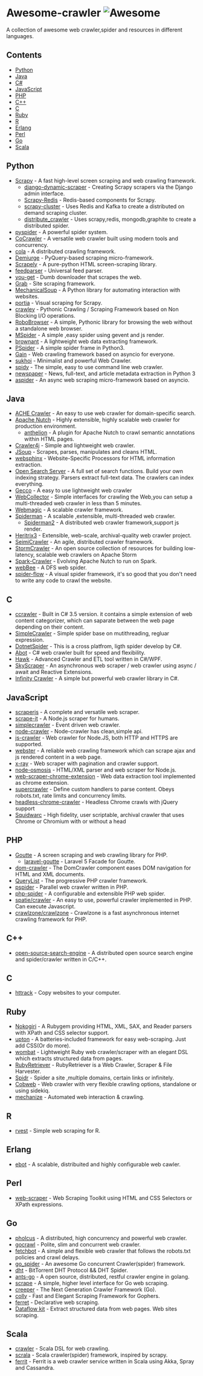 # Awesome-crawler ![Awesome](https://cdn.rawgit.com/sindresorhus/awesome/d7305f38d29fed78fa85652e3a63e154dd8e8829/media/badge.svg)

A collection of awesome web crawler,spider and resources in different
languages.

## Contents

- [Python](#python)
- [Java](#java)
- [C\#](#c)
- [JavaScript](#javascript)
- [PHP](#php)
- [C++](#c-1)
- [C](#c-2)
- [Ruby](#ruby)
- [R](#r)
- [Erlang](#erlang)
- [Perl](#perl)
- [Go](#go)
- [Scala](#scala)

## Python

- [Scrapy](https://github.com/scrapy/scrapy) - A fast high-level
  screen scraping and web crawling framework.
  - [django-dynamic-scraper](https://github.com/holgerd77/django-dynamic-scraper) -
    Creating Scrapy scrapers via the Django admin interface.
  - [Scrapy-Redis](https://github.com/rolando/scrapy-redis) -
    Redis-based components for Scrapy.
  - [scrapy-cluster](https://github.com/istresearch/scrapy-cluster) -
    Uses Redis and Kafka to create a distributed on demand scraping
    cluster.
  - [distribute_crawler](https://github.com/gnemoug/distribute_crawler) -
    Uses scrapy,redis, mongodb,graphite to create a distributed
    spider.
- [pyspider](https://github.com/binux/pyspider) - A powerful spider
  system.
- [CoCrawler](https://github.com/cocrawler/cocrawler) - A versatile
  web crawler built using modern tools and concurrency.
- [cola](https://github.com/chineking/cola) - A distributed crawling
  framework.
- [Demiurge](https://github.com/matiasb/demiurge) - PyQuery-based
  scraping micro-framework.
- [Scrapely](https://github.com/scrapy/scrapely) - A pure-python HTML
  screen-scraping library.
- [feedparser](http://pythonhosted.org/feedparser/) - Universal feed
  parser.
- [you-get](https://github.com/soimort/you-get) - Dumb downloader that
  scrapes the web.
- [Grab](http://grablib.org/) - Site scraping framework.
- [MechanicalSoup](https://github.com/hickford/MechanicalSoup) - A
  Python library for automating interaction with websites.
- [portia](https://github.com/scrapinghub/portia) - Visual scraping
  for Scrapy.
- [crawley](https://github.com/jmg/crawley) - Pythonic Crawling /
  Scraping Framework based on Non Blocking I/O operations.
- [RoboBrowser](https://github.com/jmcarp/robobrowser) - A simple,
  Pythonic library for browsing the web without a standalone web
  browser.
- [MSpider](https://github.com/manning23/MSpider) - A simple ,easy
  spider using gevent and js render.
- [brownant](https://github.com/douban/brownant) - A lightweight web
  data extracting framework.
- [PSpider](https://github.com/xianhu/PSpider) - A simple spider frame
  in Python3.
- [Gain](https://github.com/gaojiuli/gain) - Web crawling framework
  based on asyncio for everyone.
- [sukhoi](https://github.com/iogf/sukhoi) - Minimalist and powerful
  Web Crawler.
- [spidy](https://github.com/rivermont/spidy) - The simple, easy to
  use command line web crawler.
- [newspaper](https://github.com/codelucas/newspaper) - News,
  full-text, and article metadata extraction in Python 3
- [aspider](https://github.com/howie6879/aspider) - An async web
  scraping micro-framework based on asyncio.

## Java

- [ACHE Crawler](https://github.com/ViDA-NYU/ache) - An easy to use
  web crawler for domain-specific search.
- [Apache Nutch](http://nutch.apache.org/) - Highly extensible, highly
  scalable web crawler for production environment.
  - [anthelion](https://github.com/yahoo/anthelion) - A plugin for
    Apache Nutch to crawl semantic annotations within HTML pages.
- [Crawler4j](https://github.com/yasserg/crawler4j) - Simple and
  lightweight web crawler.
- [JSoup](http://jsoup.org/) - Scrapes, parses, manipulates and cleans
  HTML.
- [websphinx](http://www.cs.cmu.edu/~rcm/websphinx/) -
  Website-Specific Processors for HTML information extraction.
- [Open Search Server](http://www.opensearchserver.com/) - A full set
  of search functions. Build your own indexing strategy. Parsers
  extract full-text data. The crawlers can index everything.
- [Gecco](https://github.com/xtuhcy/gecco) - A easy to use lightweight
  web crawler
- [WebCollector](https://github.com/CrawlScript/WebCollector) - Simple
  interfaces for crawling the Web,you can setup a multi-threaded web
  crawler in less than 5 minutes.
- [Webmagic](https://github.com/code4craft/webmagic) - A scalable
  crawler framework.
- [Spiderman](https://git.oschina.net/l-weiwei/spiderman) - A scalable
  ,extensible, multi-threaded web crawler.
  - [Spiderman2](http://git.oschina.net/l-weiwei/Spiderman2) - A
    distributed web crawler framework,support js render.
- [Heritrix3](https://github.com/internetarchive/heritrix3) -
  Extensible, web-scale, archival-quality web crawler project.
- [SeimiCrawler](https://github.com/zhegexiaohuozi/SeimiCrawler) - An
  agile, distributed crawler framework.
- [StormCrawler](http://github.com/DigitalPebble/storm-crawler/) - An
  open source collection of resources for building low-latency,
  scalable web crawlers on Apache Storm
- [Spark-Crawler](https://github.com/USCDataScience/sparkler) -
  Evolving Apache Nutch to run on Spark.
- [webBee](https://github.com/pkwenda/webBee) - A DFS web spider.
- [spider-flow](https://github.com/ssssssss-team/spider-flow) - A
  visual spider framework, it's so good that you don't need to write
  any code to crawl the website.

## C

- [ccrawler](http://www.findbestopensource.com/product/ccrawler) -
  Built in C\# 3.5 version. it contains a simple extension of web
  content categorizer, which can saparate between the web page
  depending on their content.
- [SimpleCrawler](https://github.com/lei-zhu/SimpleCrawler) - Simple
  spider base on mutithreading, regluar expression.
- [DotnetSpider](https://github.com/zlzforever/DotnetSpider) - This is
  a cross platfrom, ligth spider develop by C\#.
- [Abot](https://github.com/sjdirect/abot) - C\# web crawler built for
  speed and flexibility.
- [Hawk](https://github.com/ferventdesert/Hawk) - Advanced Crawler and
  ETL tool written in C\#/WPF.
- [SkyScraper](https://github.com/JonCanning/SkyScraper) - An
  asynchronous web scraper / web crawler using async / await and
  Reactive Extensions.
- [Infinity
  Crawler](https://github.com/TurnerSoftware/InfinityCrawler) - A
  simple but powerful web crawler library in C\#.

## JavaScript

- [scraperjs](https://github.com/ruipgil/scraperjs) - A complete and
  versatile web scraper.
- [scrape-it](https://github.com/IonicaBizau/scrape-it) - A Node.js
  scraper for humans.
- [simplecrawler](https://github.com/cgiffard/node-simplecrawler) -
  Event driven web crawler.
- [node-crawler](https://github.com/bda-research/node-crawler) -
  Node-crawler has clean,simple api.
- [js-crawler](https://github.com/antivanov/js-crawler) - Web crawler
  for Node.JS, both HTTP and HTTPS are supported.
- [webster](https://github.com/zhuyingda/webster) - A reliable web
  crawling framework which can scrape ajax and js rendered content in
  a web page.
- [x-ray](https://github.com/lapwinglabs/x-ray) - Web scraper with
  pagination and crawler support.
- [node-osmosis](https://github.com/rchipka/node-osmosis) - HTML/XML
  parser and web scraper for Node.js.
- [web-scraper-chrome-extension](https://github.com/martinsbalodis/web-scraper-chrome-extension) -
  Web data extraction tool implemented as chrome extension.
- [supercrawler](https://github.com/brendonboshell/supercrawler) -
  Define custom handlers to parse content. Obeys robots.txt, rate
  limits and concurrency limits.
- [headless-chrome-crawler](https://github.com/yujiosaka/headless-chrome-crawler) -
  Headless Chrome crawls with jQuery support
- [Squidwarc](https://github.com/n0tan3rd/squidwarc) - High fidelity,
  user scriptable, archival crawler that uses Chrome or Chromium with
  or without a head

## PHP

- [Goutte](https://github.com/FriendsOfPHP/Goutte) - A screen scraping
  and web crawling library for PHP.
  - [laravel-goutte](https://github.com/dweidner/laravel-goutte) -
    Laravel 5 Facade for Goutte.
- [dom-crawler](https://github.com/symfony/dom-crawler) - The
  DomCrawler component eases DOM navigation for HTML and XML
  documents.
- [QueryList](https://github.com/jae-jae/QueryList) - The progressive
  PHP crawler framework.
- [pspider](https://github.com/hightman/pspider) - Parallel web
  crawler written in PHP.
- [php-spider](https://github.com/mvdbos/php-spider) - A configurable
  and extensible PHP web spider.
- [spatie/crawler](https://github.com/spatie/crawler) - An easy to
  use, powerful crawler implemented in PHP. Can execute Javascript.
- [crawlzone/crawlzone](https://github.com/crawlzone/crawlzone) -
  Crawlzone is a fast asynchronous internet crawling framework for
  PHP.

## C++

- [open-source-search-engine](https://github.com/gigablast/open-source-search-engine) -
  A distributed open source search engine and spider/crawler written
  in C/C++.

## C

- [httrack](https://github.com/xroche/httrack) - Copy websites to your
  computer.

## Ruby

- [Nokogiri](https://github.com/sparklemotion/nokogiri) - A Rubygem
  providing HTML, XML, SAX, and Reader parsers with XPath and CSS
  selector support.
- [upton](https://github.com/propublica/upton) - A batteries-included
  framework for easy web-scraping. Just add CSS(Or do more).
- [wombat](https://github.com/felipecsl/wombat) - Lightweight Ruby web
  crawler/scraper with an elegant DSL which extracts structured data
  from pages.
- [RubyRetriever](https://github.com/joenorton/rubyretriever) -
  RubyRetriever is a Web Crawler, Scraper & File Harvester.
- [Spidr](https://github.com/postmodern/spidr) - Spider a site
  ,multiple domains, certain links or infinitely.
- [Cobweb](https://github.com/stewartmckee/cobweb) - Web crawler with
  very flexible crawling options, standalone or using sidekiq.
- [mechanize](https://github.com/sparklemotion/mechanize) - Automated
  web interaction & crawling.

## R

- [rvest](https://github.com/hadley/rvest) - Simple web scraping
  for R.

## Erlang

- [ebot](https://github.com/matteoredaelli/ebot) - A scalable,
  distribuited and highly configurable web cawler.

## Perl

- [web-scraper](https://github.com/miyagawa/web-scraper) - Web
  Scraping Toolkit using HTML and CSS Selectors or XPath expressions.

## Go

- [pholcus](https://github.com/henrylee2cn/pholcus) - A distributed,
  high concurrency and powerful web crawler.
- [gocrawl](https://github.com/PuerkitoBio/gocrawl) - Polite, slim and
  concurrent web crawler.
- [fetchbot](https://github.com/PuerkitoBio/fetchbot) - A simple and
  flexible web crawler that follows the robots.txt policies and crawl
  delays.
- [go_spider](https://github.com/hu17889/go_spider) - An awesome Go
  concurrent Crawler(spider) framework.
- [dht](https://github.com/shiyanhui/dht) - BitTorrent DHT Protocol &&
  DHT Spider.
- [ants-go](https://github.com/wcong/ants-go) - A open source,
  distributed, restful crawler engine in golang.
- [scrape](https://github.com/yhat/scrape) - A simple, higher level
  interface for Go web scraping.
- [creeper](https://github.com/wspl/creeper) - The Next Generation
  Crawler Framework (Go).
- [colly](https://github.com/asciimoo/colly) - Fast and Elegant
  Scraping Framework for Gophers.
- [ferret](https://github.com/MontFerret/ferret) - Declarative web
  scraping.
- [Dataflow kit](https://github.com/slotix/dataflowkit) - Extract
  structured data from web pages. Web sites scraping.

## Scala

- [crawler](https://github.com/bplawler/crawler) - Scala DSL for web
  crawling.
- [scrala](https://github.com/gaocegege/scrala) - Scala
  crawler(spider) framework, inspired by scrapy.
- [ferrit](https://github.com/reggoodwin/ferrit) - Ferrit is a web
  crawler service written in Scala using Akka, Spray and Cassandra.
